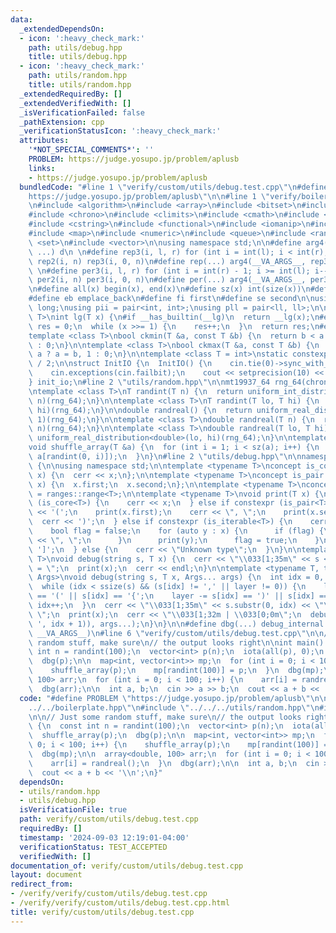 ```yaml
---
data:
  _extendedDependsOn:
  - icon: ':heavy_check_mark:'
    path: utils/debug.hpp
    title: utils/debug.hpp
  - icon: ':heavy_check_mark:'
    path: utils/random.hpp
    title: utils/random.hpp
  _extendedRequiredBy: []
  _extendedVerifiedWith: []
  _isVerificationFailed: false
  _pathExtension: cpp
  _verificationStatusIcon: ':heavy_check_mark:'
  attributes:
    '*NOT_SPECIAL_COMMENTS*': ''
    PROBLEM: https://judge.yosupo.jp/problem/aplusb
    links:
    - https://judge.yosupo.jp/problem/aplusb
  bundledCode: "#line 1 \"verify/custom/utils/debug.test.cpp\"\n#define PROBLEM \"\
    https://judge.yosupo.jp/problem/aplusb\"\n\n#line 1 \"verify/boilerplate.hpp\"\
    \n#include <algorithm>\n#include <array>\n#include <bitset>\n#include <cassert>\n\
    #include <chrono>\n#include <climits>\n#include <cmath>\n#include <cstdint>\n\
    #include <cstring>\n#include <functional>\n#include <iomanip>\n#include <iostream>\n\
    #include <map>\n#include <numeric>\n#include <queue>\n#include <random>\n#include\
    \ <set>\n#include <vector>\n\nusing namespace std;\n\n#define arg4(a, b, c, d,\
    \ ...) d\n \n#define rep3(i, l, r) for (int i = int(l); i < int(r); i++)\n#define\
    \ rep2(i, n) rep3(i, 0, n)\n#define rep(...) arg4(__VA_ARGS__, rep3, rep2) (__VA_ARGS__)\n\
    \ \n#define per3(i, l, r) for (int i = int(r) - 1; i >= int(l); i--)\n#define\
    \ per2(i, n) per3(i, 0, n)\n#define per(...) arg4(__VA_ARGS__, per3, per2) (__VA_ARGS__)\n\
    \n#define all(x) begin(x), end(x)\n#define sz(x) int(size(x))\n#define pb push_back\n\
    #define eb emplace_back\n#define fi first\n#define se second\n\nusing ll = long\
    \ long;\nusing pii = pair<int, int>;\nusing pll = pair<ll, ll>;\n\ntemplate <class\
    \ T>\nint lg(T x) {\n#if __has_builtin(__lg)\n  return __lg(x);\n#else\n  int\
    \ res = 0;\n  while (x >>= 1) {\n    res++;\n  }\n  return res;\n#endif\n}\n\n\
    template <class T>\nbool ckmin(T &a, const T &b) {\n  return b < a ? a = b, 1\
    \ : 0;\n}\n\ntemplate <class T>\nbool ckmax(T &a, const T &b) {\n  return b >\
    \ a ? a = b, 1 : 0;\n}\n\ntemplate <class T = int>\nstatic constexpr T inf = numeric_limits<T>::max()\
    \ / 2;\n\nstruct InitIO {\n  InitIO() {\n    cin.tie(0)->sync_with_stdio(0);\n\
    \    cin.exceptions(cin.failbit);\n    cout << setprecision(10) << fixed;\n  }\n\
    } init_io;\n#line 2 \"utils/random.hpp\"\n\nmt19937_64 rng_64(chrono::steady_clock::now().time_since_epoch().count());\n\
    \ntemplate <class T>\nT randint(T n) {\n  return uniform_int_distribution<T>(0,\
    \ n)(rng_64);\n}\n\ntemplate <class T>\nT randint(T lo, T hi) {\n  return uniform_int_distribution<T>(lo,\
    \ hi)(rng_64);\n}\n\ndouble randreal() {\n  return uniform_real_distribution<double>(0,\
    \ 1)(rng_64);\n}\n\ntemplate <class T>\ndouble randreal(T n) {\n  return uniform_real_distribution<double>(0,\
    \ n)(rng_64);\n}\n\ntemplate <class T>\ndouble randreal(T lo, T hi) {\n  return\
    \ uniform_real_distribution<double>(lo, hi)(rng_64);\n}\n\ntemplate <class T>\n\
    void shuffle_array(T &a) {\n  for (int i = 1; i < sz(a); i++) {\n    swap(a[i],\
    \ a[randint(0, i)]);\n  }\n}\n#line 2 \"utils/debug.hpp\"\n\nnamespace debug_internal\
    \ {\n\nusing namespace std;\n\ntemplate <typename T>\nconcept is_core = requires(T\
    \ x) {\n  cerr << x;\n};\n\ntemplate <typename T>\nconcept is_pair = requires(T\
    \ x) {\n  x.first;\n  x.second;\n};\n\ntemplate <typename T>\nconcept is_iterable\
    \ = ranges::range<T>;\n\ntemplate <typename T>\nvoid print(T x) {\n  if constexpr\
    \ (is_core<T>) {\n    cerr << x;\n  } else if constexpr (is_pair<T>) {\n    cerr\
    \ << '(';\n    print(x.first);\n    cerr << \", \";\n    print(x.second);\n  \
    \  cerr << ')';\n  } else if constexpr (is_iterable<T>) {\n    cerr << '[';\n\
    \    bool flag = false;\n    for (auto y : x) {\n      if (flag) {\n        cerr\
    \ << \", \";\n      }\n      print(y);\n      flag = true;\n    }\n    cerr <<\
    \ ']';\n  } else {\n    cerr << \"Unknown type\";\n  }\n}\n\ntemplate <typename\
    \ T>\nvoid debug(string s, T x) {\n  cerr << \"\\033[1;35m\" << s << \"\\033[0;0m\
    \ = \";\n  print(x);\n  cerr << endl;\n}\n\ntemplate <typename T, typename...\
    \ Args>\nvoid debug(string s, T x, Args... args) {\n  int idx = 0, layer = 0;\n\
    \  while (idx < ssize(s) && (s[idx] != ',' || layer != 0)) {\n    layer += s[idx]\
    \ == '(' || s[idx] == '{';\n    layer -= s[idx] == ')' || s[idx] == '}';\n   \
    \ idx++;\n  }\n  cerr << \"\\033[1;35m\" << s.substr(0, idx) << \"\\033[0;0m =\
    \ \";\n  print(x);\n  cerr << \"\\033[1;32m | \\033[0;0m\";\n  debug(s.substr(s.find_first_not_of('\
    \ ', idx + 1)), args...);\n}\n}\n\n#define dbg(...) debug_internal::debug(#__VA_ARGS__,\
    \ __VA_ARGS__)\n#line 6 \"verify/custom/utils/debug.test.cpp\"\n\n// Just some\
    \ random stuff, make sure\n// the output looks right\n\nint main() {\n  const\
    \ int n = randint(100);\n  vector<int> p(n);\n  iota(all(p), 0);\n  shuffle_array(p);\n\
    \  dbg(p);\n\n  map<int, vector<int>> mp;\n  for (int i = 0; i < 100; i++) {\n\
    \    shuffle_array(p);\n    mp[randint(100)] = p;\n  }\n  dbg(mp);\n\n  array<double,\
    \ 100> arr;\n  for (int i = 0; i < 100; i++) {\n    arr[i] = randreal();\n  }\n\
    \  dbg(arr);\n\n  int a, b;\n  cin >> a >> b;\n  cout << a + b << '\\n';\n}\n"
  code: "#define PROBLEM \"https://judge.yosupo.jp/problem/aplusb\"\n\n#include \"\
    ../../boilerplate.hpp\"\n#include \"../../../utils/random.hpp\"\n#include \"../../../utils/debug.hpp\"\
    \n\n// Just some random stuff, make sure\n// the output looks right\n\nint main()\
    \ {\n  const int n = randint(100);\n  vector<int> p(n);\n  iota(all(p), 0);\n\
    \  shuffle_array(p);\n  dbg(p);\n\n  map<int, vector<int>> mp;\n  for (int i =\
    \ 0; i < 100; i++) {\n    shuffle_array(p);\n    mp[randint(100)] = p;\n  }\n\
    \  dbg(mp);\n\n  array<double, 100> arr;\n  for (int i = 0; i < 100; i++) {\n\
    \    arr[i] = randreal();\n  }\n  dbg(arr);\n\n  int a, b;\n  cin >> a >> b;\n\
    \  cout << a + b << '\\n';\n}"
  dependsOn:
  - utils/random.hpp
  - utils/debug.hpp
  isVerificationFile: true
  path: verify/custom/utils/debug.test.cpp
  requiredBy: []
  timestamp: '2024-09-03 12:19:01-04:00'
  verificationStatus: TEST_ACCEPTED
  verifiedWith: []
documentation_of: verify/custom/utils/debug.test.cpp
layout: document
redirect_from:
- /verify/verify/custom/utils/debug.test.cpp
- /verify/verify/custom/utils/debug.test.cpp.html
title: verify/custom/utils/debug.test.cpp
---
```

